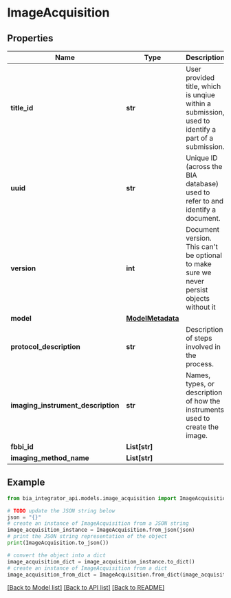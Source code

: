 # ImageAcquisition


## Properties

Name | Type | Description | Notes
------------ | ------------- | ------------- | -------------
**title_id** | **str** | User provided title, which is unqiue within a submission, used to identify a part of a submission. | 
**uuid** | **str** | Unique ID (across the BIA database) used to refer to and identify a document. | 
**version** | **int** | Document version. This can&#39;t be optional to make sure we never persist objects without it | 
**model** | [**ModelMetadata**](ModelMetadata.md) |  | 
**protocol_description** | **str** | Description of steps involved in the process. | 
**imaging_instrument_description** | **str** | Names, types, or description of how the instruments used to create the image. | 
**fbbi_id** | **List[str]** |  | [optional] 
**imaging_method_name** | **List[str]** |  | [optional] 

## Example

```python
from bia_integrator_api.models.image_acquisition import ImageAcquisition

# TODO update the JSON string below
json = "{}"
# create an instance of ImageAcquisition from a JSON string
image_acquisition_instance = ImageAcquisition.from_json(json)
# print the JSON string representation of the object
print(ImageAcquisition.to_json())

# convert the object into a dict
image_acquisition_dict = image_acquisition_instance.to_dict()
# create an instance of ImageAcquisition from a dict
image_acquisition_from_dict = ImageAcquisition.from_dict(image_acquisition_dict)
```
[[Back to Model list]](../README.md#documentation-for-models) [[Back to API list]](../README.md#documentation-for-api-endpoints) [[Back to README]](../README.md)


